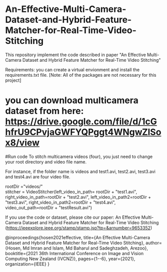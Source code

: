 # An-Effective-Multi-Camera-Dataset-and-Hybrid-Feature-Matcher-for-Real-Time-Video-Stitching
This repository implement the code described in paper "An Effective Multi-Camera Dataset and Hybrid Feature Matcher for Real-Time Video Stitching"



Requirements:
you can create a virtual envionment and install the requirements.txt file. [Note: All of the packages are not necessary for this project]


# you can download multicamera dataset from here: https://drive.google.com/file/d/1cGhfrU9CPvjaGWFYQPggt4WNgwZlSox8/view

#Run code
To stitch multicamera videos (four), you just need to change your root directory and video file name.

For instance, if the folder name is videos and test1.avi, test2.avi, test3.avi and test4.avi are four video file.

rootDir ="videos/"     
stitcher = VideoStitcher(left_video_in_path= rootDir + "test1.avi",
                         right_video_in_path=rootDir + "test2.avi",
                         left_video_in_path2=rootDir + "test3.avi",
                         right_video_in_path2=rootDir + "test4.avi",
                         video_out_path=rootDir + "testResult.avi")

If you use the code or dataset, please cite our paper:
An Effective Multi-Camera Dataset and Hybrid Feature Matcher for Real-Time Video Stitching (https://ieeexplore.ieee.org/stamp/stamp.jsp?tp=&arnumber=9653352)

@inproceedings{hosen2021effective,
  title={An Effective Multi-Camera Dataset and Hybrid Feature Matcher for Real-Time Video Stitching},
  author={Hosen, Md Imran and Islam, Md Baharul and Sadeghzadeh, Arezoo},
  booktitle={2021 36th International Conference on Image and Vision Computing New Zealand (IVCNZ)},
  pages={1--6},
  year={2021},
  organization={IEEE}
}
